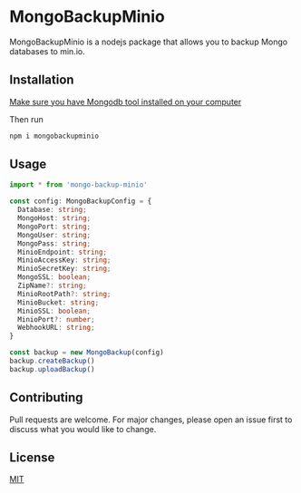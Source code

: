 # MongoBackupMinio
MongoBackupMinio is a nodejs package that allows you to backup Mongo databases to min.io.

## Installation
[Make sure you have Mongodb tool installed on your computer](https://docs.mongodb.com/manual/installation/)

Then run
```bash
npm i mongobackupminio
```

## Usage

```typescript
import * from 'mongo-backup-minio'

const config: MongoBackupConfig = {
  Database: string;
  MongoHost: string;
  MongoPort: string;
  MongoUser: string;
  MongoPass: string;
  MinioEndpoint: string;
  MinioAccessKey: string;
  MinioSecretKey: string;
  MongoSSL: boolean;
  ZipName?: string;
  MinioRootPath?: string;
  MinioBucket: string;
  MinioSSL: boolean;
  MinioPort?: number;
  WebhookURL: string;
}

const backup = new MongoBackup(config)
backup.createBackup()
backup.uploadBackup()
```

## Contributing
Pull requests are welcome. For major changes, please open an issue first to discuss what you would like to change.

## License
[MIT](https://choosealicense.com/licenses/mit/)